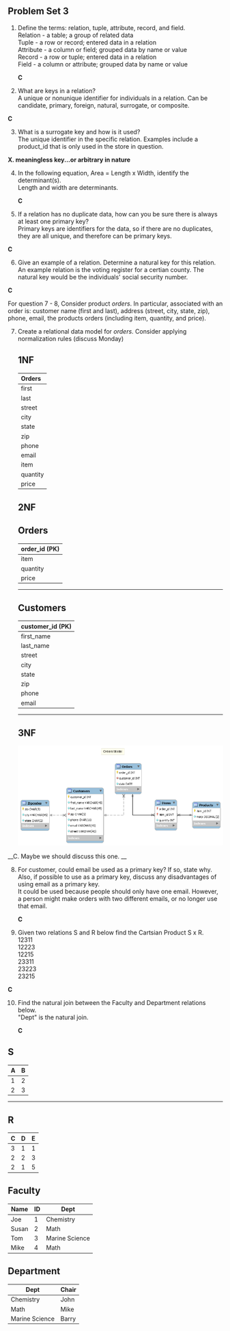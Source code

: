 ## Problem Set 3 

1. Define the terms: relation, tuple, attribute, record, and field.   
   Relation - a table; a group of related data   
   Tuple - a row or record; entered data in a relation    
   Attribute - a column or field; grouped data by name or value    
   Record - a row or tuple; entered data in a relation     
   Field - a column or attribute; grouped data by name or value   
   
     __C__



2. What are keys in a relation?   
   A unique or nonunique identifier for individuals in a relation. Can be candidate, primary, foreign, natural, surrogate, or composite.

  __C__

3. What is a surrogate key and how is it used?   
   The unique identifier in the specific relation. Examples include a product_id that is only used in the store in question.

  __X.  meaningless key...or arbitrary in nature__


4. In the following equation, Area = Length x Width, identify the determinant(s).   
   Length and width are determinants.
   
     __C__




5. If a relation has no duplicate data, how can you be sure there is always at least one primary key?   
   Primary keys are identifiers for the data, so if there are no duplicates, they are all unique, and therefore can be primary keys.


  __C__



6. Give an example of a relation.  Determine a natural key for this relation.   
   An example relation is the voting register for a certian county. The natural key would be the individuals' social security number.


  __C__



  For question 7 - 8, Consider product *orders*.  In particular, associated with an order is: customer name (first and last), address (street, city, state, zip), phone, email, the products orders (including item, quantity, and price).  

7. Create a relational data model for *orders*.  Consider applying normalization rules (discuss Monday)   
   
   1NF   
   --------------------------------   
      
   | Orders   |   
   |----------|   
   | first    |   
   | last     |   
   | street   |   
   | city     |   
   | state    |   
   | zip      |   
   | phone    |   
   | email    |   
   | item     |   
   | quantity |   
   | price    |   
      
   2NF   
   ---------------------------------   
      
   Orders   
   -----------------   
   | order_id (PK) |   
   |---------------|   
   | item          |
   | quantity      |
   | price         |
   -----------------
   
   Customers   
   --------------------   
   | customer_id (PK) |   
   |------------------|   
   | first_name       |
   | last_name        |
   | street           |
   | city             |
   | state            |
   | zip              |
   | phone            |
   | email            |
   --------------------
   
   3NF   
   -------------------------------   
   
   ![Orders2](https://github.com/cassandraelmer/mat301/blob/master/Orders2.png)   
   
   
  __C.  Maybe we should discuss this one. __

8. For customer, could email be used as a primary key?  If so, state why.  Also, if possible to use as a primary key, discuss any disadvantages of using email as a primary key.   
   It could be used because people should only have one email. However, a person might make orders with two different emails, or no longer use that email.
   
   
     __C__




9. Given two relations S and R below find the Cartsian Product S x R.   
   12311   
   12223   
   12215   
   23311   
   23223   
   23215   

  __C__




10. Find the natural join between the Faculty and Department relations below.   
   "Dept" is the natural join.
   
   
     __C__


S
--------------
| A | B |
|---|---|
| 1 | 2 |
| 2 | 3 |
---------

R
------------
| C | D | E |
|---|---|---|
| 3 | 1 | 1 |
| 2 | 2 | 3 |
| 2 | 1 | 5 |




Faculty
--------------
| Name | ID | Dept |
|-------|----|----------------|
| Joe | 1 | Chemistry |
| Susan | 2 | Math |
| Tom | 3 | Marine Science |
| Mike | 4 | Math |


Department
------------
| Dept | Chair  |
|---|---|
| Chemistry | John |
| Math | Mike |
| Marine Science | Barry |
